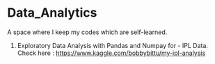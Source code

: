 # Data_Analytics

A space where I keep my codes which are self-learned.

1. Exploratory Data Analysis with Pandas and Numpay for - IPL Data. Check here : https://www.kaggle.com/bobbybittu/my-ipl-analysis
